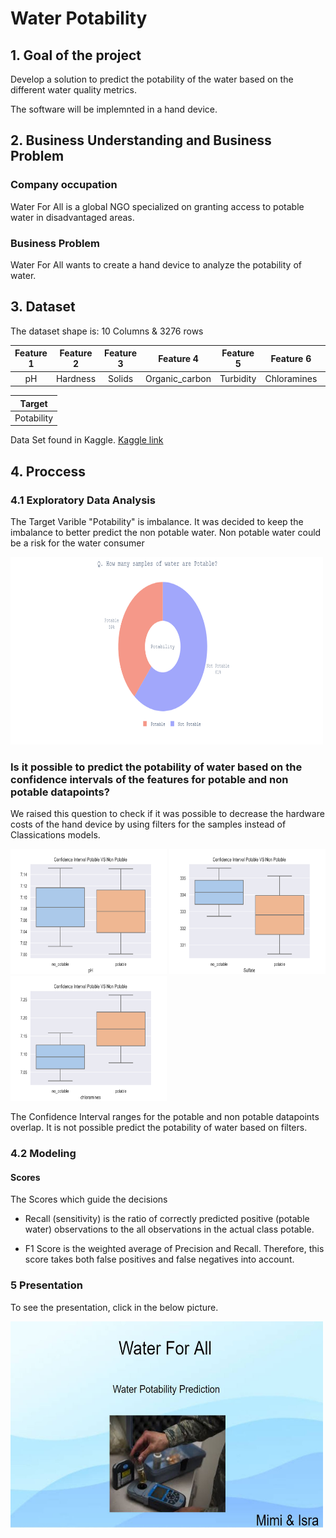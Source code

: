 # Water Potability

## 1. Goal of the project

Develop a solution to predict the potability of the water based on the different water quality metrics.

The software will be implemnted in a hand device. 

## 2. Business Understanding and Business Problem

### Company occupation
Water For All is a global NGO specialized on granting access to potable water in disadvantaged areas.

### Business Problem
Water For All  wants to create a hand device to analyze the potability of water. 

## 3. Dataset

The dataset shape is:  10 Columns & 3276 rows

| Feature 1 | Feature 2 | Feature 3 | Feature 4 | Feature 5 | Feature 6 | Feature 7 | Feature 8 | Feature 9 |
| :-----: | :---: | :---: | :-----: | :---: | :---: | :-----: | :---: | :---: |
| pH | Hardness | Solids | Organic_carbon | Turbidity | Chloramines | Sulfate | Conductivity | Trihalomethanes |

| Target |
| :-----: |
| Potability |

Data Set found in Kaggle. 
[Kaggle link](https://www.kaggle.com/datasets/adityakadiwal/water-potability?resource=download&select=water_potability.csv)

## 4. Proccess

### 4.1 Exploratory Data Analysis

The Target Varible "Potability" is imbalance. It was decided to keep the imbalance to better predict the non potable water. Non potable water could be a risk for the water consumer

<img src="https://github.com/isra-st/Water_Potability/blob/master/Viz/Percentage_Potable_VS__non_Potable.png" alt="Test_VS_Prediction" width="500" height="300"> 

### Is it possible to predict the potability of water based on the confidence intervals of the features for potable and non potable datapoints? 

We raised this question to check if it was possible to decrease the hardware costs of the hand device by using filters for the samples instead of Classications models.

<img src="https://github.com/isra-st/Water_Potability/blob/master/Viz/ph.png" alt="PH" width="250" height="200"> <img src="https://github.com/isra-st/Water_Potability/blob/master/Viz/sulfate.png" alt="Sulfate" width="250" height="200"> <img src="https://github.com/isra-st/Water_Potability/blob/master/Viz/chloramines.png" alt="Chloramines" width="250" height="200">

The Confidence Interval ranges for the potable and non potable datapoints overlap. It is not possible predict the potability of water based on filters. 

### 4.2 Modeling

#### Scores 

The Scores which guide the decisions 

* Recall (sensitivity) is the ratio of correctly predicted positive (potable water) observations to the all observations in the actual class potable.

* F1 Score is the weighted average of Precision and Recall. Therefore, this score takes both false positives and false negatives into account. 



### 5 Presentation
To see the presentation, click in the below picture.

[<img src="https://github.com/isra-st/Water_Potability/blob/master/Viz/PPT%20_Picture.JPG" alt="Water_Potability Presentation" width="500" height="330">](https://docs.google.com/presentation/d/1fwm4fuR3SZ9PEzHP4Mbbs-JDGXuuadtX9ty0v6nTuyI/edit#slide=id.p)

